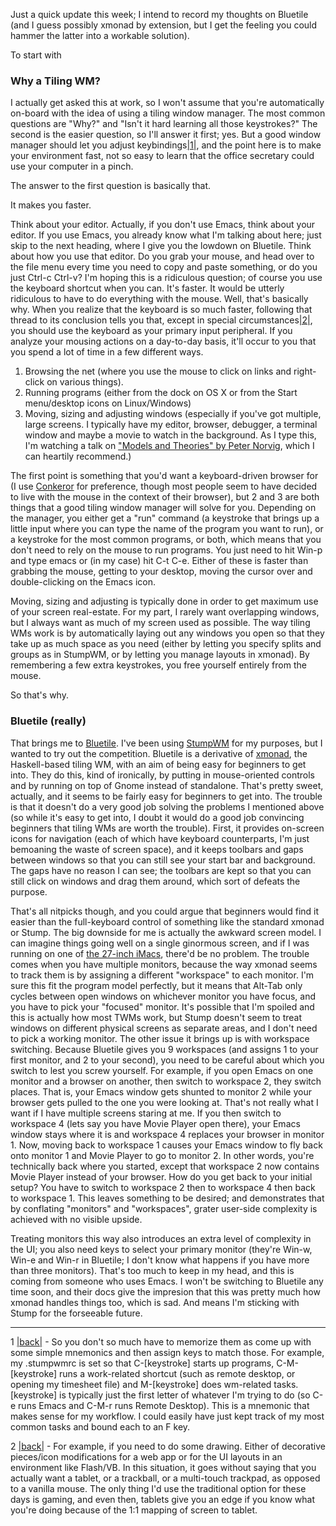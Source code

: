 Just a quick update this week; I intend to record my thoughts on Bluetile (and I guess possibly xmonad by extension, but I get the feeling you could hammer the latter into a workable solution).

To start with

### <a name="why-a-tiling-wm" href="#why-a-tiling-wm"></a>Why a Tiling WM?

I actually get asked this at work, so I won't assume that you're automatically on-board with the idea of using a tiling window manager. The most common questions are "Why?" and "Isn't it hard learning all those keystrokes?" The second is the easier question, so I'll answer it first; yes. But a good window manager should let you adjust keybindings<a name="bluetilen1"></a>[|1|](#bluetilef1), and the point here is to make your environment fast, not so easy to learn that the office secretary could use your computer in a pinch.

The answer to the first question is basically that. 

It makes you faster.

Think about your editor. Actually, if you don't use Emacs, think about your editor. If you use Emacs, you already know what I'm talking about here; just skip to the next heading, where I give you the lowdown on Bluetile. Think about how you use that editor. Do you grab your mouse, and head over to the file menu every time you need to copy and paste something, or do you just Ctrl-c Ctrl-v? I'm hoping this is a ridiculous question; of course you use the keyboard shortcut when you can. It's faster. It would be utterly ridiculous to have to do everything with the mouse. Well, that's basically why. When you realize that the keyboard is so much faster, following that thread to its conclusion tells you that, except in special circumstances<a name="bluetilen2"></a>[|2|](#bluetilef2), you should use the keyboard as your primary input peripheral. If you analyze your mousing actions on a day-to-day basis, it'll occur to you that you spend a lot of time in a few different ways.


1.   Browsing the net (where you use the mouse to click on links and right-click on various things).
1.   Running programs (either from the dock on OS X or from the Start menu/desktop icons on Linux/Windows)
1.   Moving, sizing and adjusting windows (especially if you've got multiple, large screens. I typically have my editor, browser, debugger, a terminal window and maybe a movie to watch in the background. As I type this, I'm watching a talk on ["Models and Theories" by Peter Norvig](http://vimeo.com/4725365), which I can heartily recommend.)


The first point is something that you'd want a keyboard-driven browser for (I use [Conkeror](http://conkeror.org/) for preference, though most people seem to have decided to live with the mouse in the context of their browser), but 2 and 3 are both things that a good tiling window manager will solve for you. Depending on the manager, you either get a "run" command (a keystroke that brings up a little input where you can type the name of the program you want to run), or a keystroke for the most common programs, or both, which means that you don't need to rely on the mouse to run programs. You just need to hit Win-p and type emacs or (in my case) hit C-t C-e. Either of these is faster than grabbing the mouse, getting to your desktop, moving the cursor over and double-clicking on the Emacs icon. 

Moving, sizing and adjusting is typically done in order to get maximum use of your screen real-estate. For my part, I rarely want overlapping windows, but I always want as much of my screen used as possible. The way tiling WMs work is by automatically laying out any windows you open so that they take up as much space as you need (either by letting you specify splits and groups as in StumpWM, or by letting you manage layouts in xmonad). By remembering a few extra keystrokes, you free yourself entirely from the mouse. 

So that's why.

### <a name="bluetile-really" href="#bluetile-really"></a>Bluetile (really)

That brings me to [Bluetile](http://www.bluetile.org/). I've been using [StumpWM](http://www.nongnu.org/stumpwm/) for my purposes, but I wanted to try out the competition. Bluetile is a derivative of [xmonad](http://xmonad.org/), the Haskell-based tiling WM, with an aim of being easy for beginners to get into. They do this, kind of ironically, by putting in mouse-oriented controls and by running on top of Gnome instead of standalone. That's pretty sweet, actually, and it seems to be fairly easy for beginners to get into. The trouble is that it doesn't do a very good job solving the problems I mentioned above (so while it's easy to get into, I doubt it would do a good job convincing beginners that tiling WMs are worth the trouble). First, it provides on-screen icons for navigation (each of which have keyboard counterparts, I'm just bemoaning the waste of screen space), and it keeps toolbars and gaps between windows so that you can still see your start bar and background. The gaps have no reason I can see; the toolbars are kept so that you can still click on windows and drag them around, which sort of defeats the purpose.

That's all nitpicks though, and you could argue that beginners would find it easier than the full-keyboard control of something like the standard xmonad or Stump. The big downside for me is actually the awkward screen model. I can imagine things going well on a single ginormous screen, and if I was running on one of [the 27-inch iMacs](http://www.apple.com/imac/), there'd be no problem. The trouble comes when you have multiple monitors, because the way xmonad seems to track them is by assigning a different "workspace" to each monitor. I'm sure this fit the program model perfectly, but it means that Alt-Tab only cycles between open windows on whichever monitor you have focus, and you have to pick your "focused" monitor. It's possible that I'm spoiled and this is actually how most TWMs work, but Stump doesn't seem to treat windows on different physical screens as separate areas, and I don't need to pick a working monitor. The other issue it brings up is with workspace switching. Because Bluetile gives you 9 workspaces (and assigns 1 to your first monitor, and 2 to your second), you need to be careful about which you switch to lest you screw yourself. For example, if you open Emacs on one monitor and a browser on another, then switch to workspace 2, they switch places. That is, your Emacs window gets shunted to monitor 2 while your browser gets pulled to the one you were looking at. That's not really what I want if I have multiple screens staring at me. If you then switch to workspace 4 (lets say you have Movie Player open there), your Emacs window stays where it is and workspace 4 replaces your browser in monitor 1. Now, moving back to workspace 1 causes your Emacs window to fly back onto monitor 1 and Movie Player to go to monitor 2. In other words, you're technically back where you started, except that workspace 2 now contains Movie Player instead of your browser. How do you get back to your initial setup? You have to switch to workspace 2 then to workspace 4 then back to workspace 1. This leaves something to be desired; and demonstrates that by conflating "monitors" and "workspaces", grater user-side complexity is achieved with no visible upside.

Treating monitors this way also introduces an extra level of complexity in the UI; you also need keys to select your primary monitor (they're Win-w, Win-e and Win-r in Bluetile; I don't know what happens if you have more than three monitors). That's too much to keep in my head, and this is coming from someone who uses Emacs. I won't be switching to Bluetile any time soon, and their docs give the impresion that this was pretty much how xmonad handles things too, which is sad. And means I'm sticking with Stump for the forseeable future.

* * *

1 <a name="bluetilef1"></a>[|back|](#bluetilen1) - So you don't so much have to memorize them as come up with some simple mnemonics and then assign keys to match those. For example, my .stumpwmrc is set so that C-[keystroke] starts up programs, C-M-[keystroke] runs a work-related shortcut (such as remote desktop, or opening my timesheet file) and M-[keystroke] does wm-related tasks. [keystroke] is typically just the first letter of whatever I'm trying to do (so C-e runs Emacs and C-M-r runs Remote Desktop). This is a mnemonic that makes sense for my workflow. I could easily have just kept track of my most common tasks and bound each to an F key.

2 <a name="bluetilef2"></a>[|back|](#bluetilen2) - For example, if you need to do some drawing. Either of decorative pieces/icon modifications for a web app or for the UI layouts in an environment like Flash/VB. In this situation, it goes without saying that you actually want a tablet, or a trackball, or a multi-touch trackpad, as opposed to a vanilla mouse. The only thing I'd use the traditional option for these days is gaming, and even then, tablets give you an edge if you know what you're doing because of the 1:1 mapping of screen to tablet.
